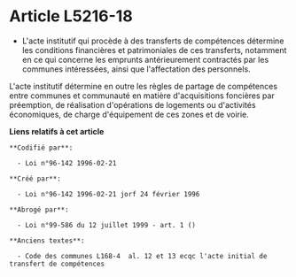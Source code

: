 # Article L5216-18

- L'acte institutif qui procède à des transferts de compétences détermine les conditions financières et patrimoniales de ces
transferts, notamment en ce qui concerne les emprunts antérieurement contractés par les communes intéressées, ainsi que
l'affectation des personnels.

L'acte institutif détermine en outre les règles de partage de compétences entre communes et communauté en matière
d'acquisitions foncières par préemption, de réalisation d'opérations de logements ou d'activités économiques, de charge
d'équipement de ces zones et de voirie.

**Liens relatifs à cet article**

	**Codifié par**:

	  - Loi n°96-142 1996-02-21

	**Créé par**:

	  - Loi n°96-142 1996-02-21 jorf 24 février 1996

	**Abrogé par**:

	  - Loi n°99-586 du 12 juillet 1999 - art. 1 ()

	**Anciens textes**:

	  - Code des communes L168-4  al. 12 et 13 ecqc l'acte initial de transfert de compétences
